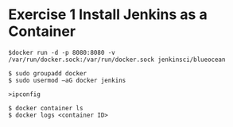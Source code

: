 # Exercise 1 Install Jenkins as a Container

```
$docker run -d -p 8080:8080 -v /var/run/docker.sock:/var/run/docker.sock jenkinsci/blueocean
```
 

```
$ sudo groupadd docker
$ sudo usermod –aG docker jenkins
```

```
>ipconfig
``` 

```
$ docker container ls
$ docker logs <container ID>
```
  
